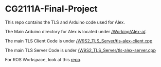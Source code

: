 # CG2111A-Final-Project

This repo contains the TLS and Arduino code used for Alex.

The Main Arduino directory for Alex is located under [/Working/Alex-a/](/Working/Alex-a/).

The main TLS Client Code is under [/W9S2_TLS_Server/tls-alex-client.cpp](/W9S2_TLS_Client/tls-alex-client.cpp)

The main TLS Server Code is under [/W9S2_TLS_Server/tls-alex-server.cpp](/W9S2_TLS_Server/tls-alex-server.cpp)

For ROS Workspace, look at this [repo](https://github.com/ShengBin-101/alex_ws/).
